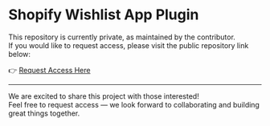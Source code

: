 # Shopify Wishlist App Plugin

This repository is currently private, as maintained by the contributor.  
If you would like to request access, please visit the public repository link below:

👉 [Request Access Here](https://github.com/NadeemRza/shopify-wishlist-app)

---

We are excited to share this project with those interested!  
Feel free to request access — we look forward to collaborating and building great things together.
